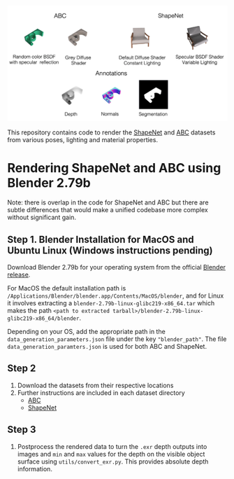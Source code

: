 ![alt text](rendering.png)

This repository contains code to render the [ShapeNet](https://shapenet.org/) and [ABC](https://deep-geometry.github.io/abc-dataset/) datasets from various poses, lighting and material properties.

# Rendering ShapeNet and ABC using Blender 2.79b

Note: there is overlap in the code for ShapeNet and ABC but there are subtle differences that would make a unified codebase more complex without significant gain.

## Step 1. Blender Installation for MacOS and Ubuntu Linux (Windows instructions pending)
Download Blender 2.79b for your operating system from the official [Blender release](https://download.blender.org/release/Blender2.79/).

For MacOS the default installation path is
 `/Applications/Blender/blender.app/Contents/MacOS/blender`,
 and for Linux it involves extracting a `blender-2.79b-linux-glibc219-x86_64.tar`  which makes the path
 `<path to extracted tarball>/blender-2.79b-linux-glibc219-x86_64/blender`.

Depending on your OS, add the appropriate path in the `data_generation_parameters.json` file under the key `"blender_path"`.
The file `data_generation_paramters.json` is used for both ABC and ShapeNet.

## Step 2

1. Download the datasets from their respective locations
2. Further instructions are included in each dataset directory
     - [ABC](./ABC)
     - [ShapeNet](./ShapeNet)

## Step 3

1. Postprocess the rendered data to turn the `.exr` depth outputs into images and `min` and `max` values for the depth on the visible object surface using `utils/convert_exr.py`. This provides absolute depth information.
